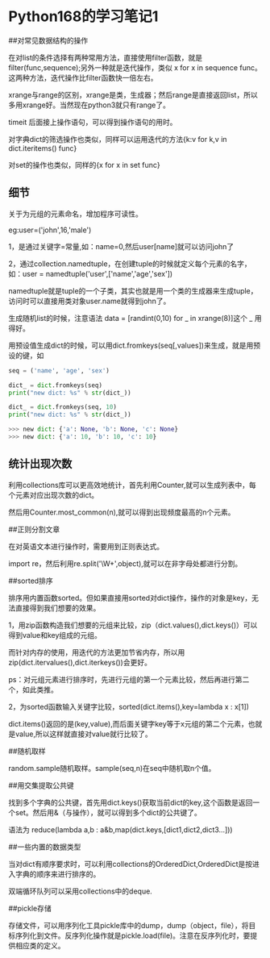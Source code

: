 # Python168的学习笔记1

##对常见数据结构的操作

在对list的条件选择有两种常用方法，直接使用filter函数，就是filter(func,sequence);另外一种就是迭代操作，类似 x for x in sequence func。这两种方法，迭代操作比filter函数快一倍左右。

xrange与range的区别，xrange是类，生成器；然后range是直接返回list，所以多用xrange好。当然现在python3就只有range了。

timeit 后面接上操作语句，可以得到操作语句的用时。

对字典dict的筛选操作也类似，同样可以运用迭代的方法{k:v for k,v in dict.iteritems() func}

对set的操作也类似，同样的{x for x in set func}

 ## 细节

关于为元组的元素命名，增加程序可读性。

eg:user=('john',16,'male')

1，是通过关键字=常量,如：name=0,然后user[name]就可以访问john了

2，通过collection.namedtuple，在创建tuple的时候就定义每个元素的名字，如：user = namedtuple('user',['name','age','sex'])

namedtuple就是tuple的一个子类，其实也就是用一个类的生成器来生成tuple，访问时可以直接用类对象user.name就得到john了。

生成随机list的时候，注意语法 data = [randint(0,10) for _ in xrange(8)]这个 _ 用得好。

用预设值生成dict的时候，可以用dict.fromkeys(seq[,values])来生成，就是用预设的键，如

```python
seq = ('name', 'age', 'sex')

dict_ = dict.fromkeys(seq)
print("new dict: %s" % str(dict_))

dict_ = dict.fromkeys(seq, 10)
print("new dict: %s" % str(dict_))

>>> new dict: {'a': None, 'b': None, 'c': None}
>>> new dict: {'a': 10, 'b': 10, 'c': 10}
```

## 统计出现次数

利用collections库可以更高效地统计，首先利用Counter,就可以生成列表中，每个元素对应出现次数的dict。

然后用Counter.most_common(n),就可以得到出现频度最高的n个元素。

##正则分割文章

在对英语文本进行操作时，需要用到正则表达式。

import re，然后利用re.split('\W+',object),就可以在非字母处都进行分割。

##sorted排序

排序用内置函数sorted。但如果直接用sorted对dict操作，操作的对象是key，无法直接得到我们想要的效果。

1，用zip函数构造我们想要的元组来比较，zip（dict.values(),dict.keys()）可以得到value和key组成的元组。

而针对内存的使用，用迭代的方法更加节省内存，所以用zip(dict.itervalues(),dict.iterkeys())会更好。

ps：对元组元素进行排序时，先进行元组的第一个元素比较，然后再进行第二个，如此类推。

2，为sorted函数输入关键字比较，sorted(dict.items(),key=lambda x : x[1])

dict.items()返回的是(key,value),而后面关键字key等于x元组的第二个元素，也就是value,所以这样就直接对value就行比较了。

##随机取样

random.sample随机取样。sample(seq,n)在seq中随机取n个值。

##用交集提取公共键

找到多个字典的公共键，首先用dict.keys()获取当前dict的key,这个函数是返回一个set。然后用&（与操作），就可以得到多个dict的公共键了。

语法为 reduce(lambda a,b : a&b,map(dict.keys,[dict1,dict2,dict3...]))

##一些内置的数据类型

当对dict有顺序要求时，可以利用collections的OrderedDict,OrderedDict是按进入字典的顺序来进行排序的。

双端循环队列可以采用collections中的deque.

##pickle存储

存储文件，可以用序列化工具pickle库中的dump，dump（object，file），将目标序列化到文件。反序列化操作就是pickle.load(file)。注意在反序列化时，要提供相应类的定义。